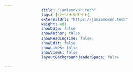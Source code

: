 ---
                title: "jamiemoxon.tech"
                tags: [パーソナルサイト]
                externalUrl: "https://jamiemoxon.tech"
                weight: 401
                showDate: false
                showAuthor: false
                showReadingTime: false
                showEdit: false
                showLikes: false
                showViews: false
                layoutBackgroundHeaderSpace: false
                ---

